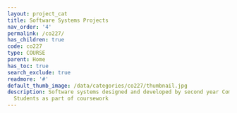 ```yaml
---
layout: project_cat
title: Software Systems Projects
nav_order: '4'
permalink: /co227/
has_children: true
code: co227
type: COURSE
parent: Home
has_toc: true
search_exclude: true
readmore: '#'
default_thumb_image: /data/categories/co227/thumbnail.jpg
description: Software systems designed and developed by second year Computer Engineering
  Students as part of coursework
---
```

